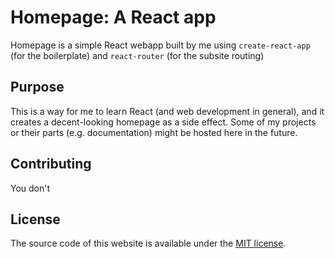 # Homepage: A React app
Homepage is a simple React webapp built by me using `create-react-app` (for the boilerplate) and `react-router` (for the subsite routing)  

Purpose
-------
This is a way for me to learn React (and web development in general), and it creates a decent-looking homepage as a side effect. Some of my projects or their parts (e.g. documentation) might be hosted here in the future.

Contributing
------------
You don't

License
-------
The source code of this website is available under the [MIT license](https://en.wikipedia.org/wiki/MIT_License#License_terms).